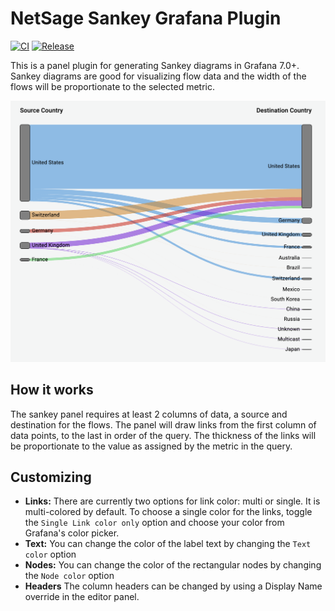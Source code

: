 # NetSage Sankey Grafana Plugin

[![CI](https://github.com/netsage-project/netsage-sankey-panel/actions/workflows/ci.yml/badge.svg)](https://github.com/netsage-project/netsage-sankey-panel/actions/workflows/ci.yml)
[![Release](https://github.com/netsage-project/netsage-sankey-panel/actions/workflows/release.yml/badge.svg)](https://github.com/netsage-project/netsage-sankey-panel/actions/workflows/release.yml)

This is a panel plugin for generating Sankey diagrams in Grafana 7.0+.  Sankey diagrams are good for visualizing flow data and the width of the flows will be proportionate to the selected metric.

![](src/img/sankey2.png)

## How it works
The sankey panel requires at least 2 columns of data, a source and destination for the flows.
The panel will draw links from the first column of data points, to the last in order of the query.  The thickness of the links will be proportionate to the value as assigned by the metric in the query.

## Customizing
- **Links:** There are currently two options for link color: multi or single.  It is multi-colored by default.  To choose a single color for the links, toggle the ``Single Link color only`` option and choose your color from Grafana's color picker.
- **Text:** You can change the color of the label text by changing the ``Text color`` option
- **Nodes:** You can change the color of the rectangular nodes by changing the ``Node color`` option
- **Headers** The column headers can be changed by using a Display Name override in the editor panel.

